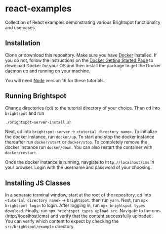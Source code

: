 # react-examples
Collection of React examples demonstrating various Brightspot functionality and use cases.


## Installation
Clone or download this repository. Make sure you have [Docker](https://www.docker.com/) installed. If you do not, follow the instructions on the [Docker Getting Started Page](https://www.docker.com/get-started/) to download Docker for your OS and then install the package to get the Docker daemon up and running on your machine.

You will need [Node](https://nodejs.org/en/) version 16 for these tutorials.


## Running Brightspot
Change directories (cd) to the tutorial directory of your choice. Then cd into `brightspot` and run
```bash
./brightspot-server-install.sh
```

Next,  cd into `brightspot-server` -> `<tutorial directory name>`. To initialize the docker instance, run `docker/up`. To start and stop the docker instance thereafter run `docker/start` or `docker/stop`. To completely remove the docker instance run `docker/down`. You can also restart the container with `docker/restart`.

Once the docker instance is running, navgiate to `http://localhost/cms` in your browser. Login with the username and password of your choosing. 


## Installing JS Classes
In a separate terminal window, start at the root of the repository, cd into `<tutorial directory name>` -> `brightspot`.  then run `yarn`. Next, run `npx brightspot login` to login. After logging in, run `npx brightspot types download`. Finally, run `npx brightspot types upload src`. Navigate to the cms (http://localhost/cms) and verify that the content successfully uploaded. You can verify which content to expect by checking the `src/brightspot/example` directory.  
